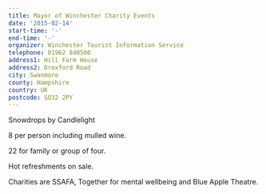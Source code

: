 ```yaml
---
title: Mayor of Winchester Charity Events
date: '2015-02-14'
start-time: '-'
end-time: '-'
organizer: Winchester Tourist Information Service
telephone: 01962 840500
address1: Hill Farm House
address2: Droxford Road
city: Swanmore
county: Hampshire
country: UK
postcode: SO32 2PY
---
```

Snowdrops by Candlelight

8 per person including mulled wine.

22 for family or group of four.

Hot refreshments on sale.

Charities are SSAFA, Together for mental wellbeing and Blue Apple Theatre.
